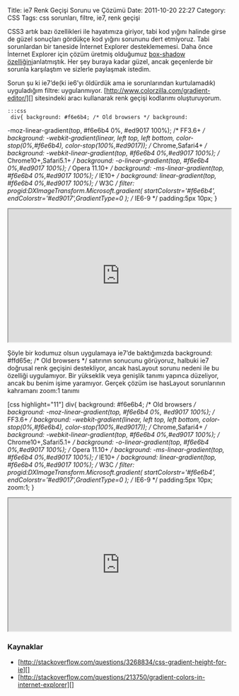 Title: ie7 Renk Geçişi Sorunu ve Çözümü
Date: 2011-10-20 22:27
Category: CSS
Tags: css sorunları, filtre, ie7, renk geçişi

CSS3 artık bazı özellikleri ile hayatımıza giriyor, tabi kod yığını
halinde girse de güzel sonuçları gördükçe kod yığını sorununu dert
etmiyoruz. Tabi sorunlardan bir taneside İnternet Explorer
desteklememesi. Daha önce İnternet Explorer için çözüm üretmiş olduğumuz
[box-shadow özelliğini][]anlatmıştık. Her şey buraya kadar güzel, ancak
geçenlerde bir sorunla karşılaştım ve sizlerle paylaşmak istedim.

Sorun şu ki ie7’de(ki ie6’yı öldürdük ama ie sorunlarından kurtulamadık)
uyguladığım filtre: uygulanmıyor.
[http://www.colorzilla.com/gradient-editor/][] sitesindeki aracı
kullanarak renk geçişi kodlarımı oluşturuyorum.

	:::css
	 div{ background: #f6e6b4; /* Old browsers */ background:
-moz-linear-gradient(top, #f6e6b4 0%, #ed9017 100%); /* FF3.6+ */
background: -webkit-gradient(linear, left top, left bottom,
color-stop(0%,#f6e6b4), color-stop(100%,#ed9017)); /* Chrome,Safari4+
*/ background: -webkit-linear-gradient(top, #f6e6b4 0%,#ed9017 100%);
/* Chrome10+,Safari5.1+ */ background: -o-linear-gradient(top,
#f6e6b4 0%,#ed9017 100%); /* Opera 11.10+ */ background:
-ms-linear-gradient(top, #f6e6b4 0%,#ed9017 100%); /* IE10+ */
background: linear-gradient(top, #f6e6b4 0%,#ed9017 100%); /* W3C */
filter: progid:DXImageTransform.Microsoft.gradient(
startColorstr='#f6e6b4', endColorstr='#ed9017',GradientType=0 ); /*
IE6-9 */ padding:5px 10px; } 
<iframe style="width: 100%; height: 300px" src="http://jsfiddle.net/fatihhayri/S9eB2/embedded/result,html,css"></iframe>

Şöyle bir kodumuz olsun uygulamaya ie7’de baktığımızda background:
#ffd65e; /* Old browsers */ satırının sonucunu görüyoruz, halbuki ie7
doğrusal renk geçişini destekliyor, ancak hasLayout sorunu nedeni ile bu
özelliği uygulamıyor. Bir yükseklik veya genişlik tanımı yapınca
düzeliyor, ancak bu benim işime yaramıyor. Gerçek çözüm ise hasLayout
sorunlarının kahramanı zoom:1 tanımı

[css highlight="11"] div{ background: #f6e6b4; /* Old browsers */
background: -moz-linear-gradient(top, #f6e6b4 0%, #ed9017 100%); /*
FF3.6+ */ background: -webkit-gradient(linear, left top, left bottom,
color-stop(0%,#f6e6b4), color-stop(100%,#ed9017)); /* Chrome,Safari4+
*/ background: -webkit-linear-gradient(top, #f6e6b4 0%,#ed9017 100%);
/* Chrome10+,Safari5.1+ */ background: -o-linear-gradient(top,
#f6e6b4 0%,#ed9017 100%); /* Opera 11.10+ */ background:
-ms-linear-gradient(top, #f6e6b4 0%,#ed9017 100%); /* IE10+ */
background: linear-gradient(top, #f6e6b4 0%,#ed9017 100%); /* W3C */
filter: progid:DXImageTransform.Microsoft.gradient(
startColorstr='#f6e6b4', endColorstr='#ed9017',GradientType=0 ); /*
IE6-9 */ padding:5px 10px; zoom:1; } 
<iframe style="width: 100%; height: 300px" src="http://jsfiddle.net/fatihhayri/ReFgk/1/embedded/result,html,css"></iframe>

### Kaynaklar

-   [http://stackoverflow.com/questions/3268834/css-gradient-height-for-ie][]
-   [http://stackoverflow.com/questions/213750/gradient-colors-in-internet-explorer][]

</p>

  [box-shadow özelliğini]: http://www.fatihhayrioglu.com/kutulara-golge-vermek-box-shadow/
  [http://www.colorzilla.com/gradient-editor/]: http://www.colorzilla.com/gradient-editor/
  [http://stackoverflow.com/questions/3268834/css-gradient-height-for-ie]:
    http://stackoverflow.com/questions/3268834/css-gradient-height-for-ie
  [http://stackoverflow.com/questions/213750/gradient-colors-in-internet-explorer]:
    http://stackoverflow.com/questions/213750/gradient-colors-in-internet-explorer
